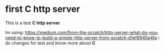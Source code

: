 # **first C http server**
This is a test **C http server**

Im using: https://medium.com/from-the-scratch/http-server-what-do-you-need-to-know-to-build-a-simple-http-server-from-scratch-d1ef8945e4fa i do changes for test and know more about **C**